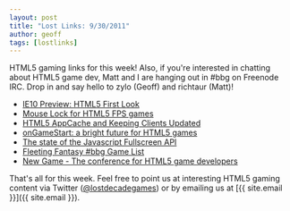 ```yaml
---
layout: post
title: "Lost Links: 9/30/2011"
author: geoff
tags: [lostlinks]
---
```

HTML5 gaming links for this week! Also, if you're interested in chatting about HTML5 game dev, Matt and I are hanging out in #bbg on Freenode IRC. Drop in and say hello to zylo (Geoff) and richtaur (Matt)!

* [IE10 Preview: HTML5 First Look][1]
* [Mouse Lock for HTML5 FPS games][2]
* [HTML5 AppCache and Keeping Clients Updated][3]
* [onGameStart: a bright future for HTML5 games][4]
* [The state of the Javascript Fullscreen API][5]
* [Fleeting Fantasy #bbg Game List][6]
* [New Game - The conference for HTML5 game developers][7]

That's all for this week. Feel free to point us at interesting HTML5 gaming content via Twitter ([@lostdecadegames](https://twitter.com/#!/lostdecadegames)) or by emailing us at [{{ site.email }}]({{ site.email }}).

[1]: http://www.sencha.com/blog/ie10-preview-html5-first-look/
[2]: http://blog.sethladd.com/2011/09/mouse-lock-for-html5-fps-games.html
[3]: http://blog.gopherwoodstudios.com/2011/09/html5-appcache-and-keeping-clients.html
[4]: http://blog.pusher.com/2011/9/26/ongamestart-a-bright-future-for-html5-games
[5]: http://blog.tojicode.com/2011/09/state-of-javascript-fullscreen-api.html
[6]: http://fleetingfantasy.com/game-list
[7]: http://www.newgameconf.com/

